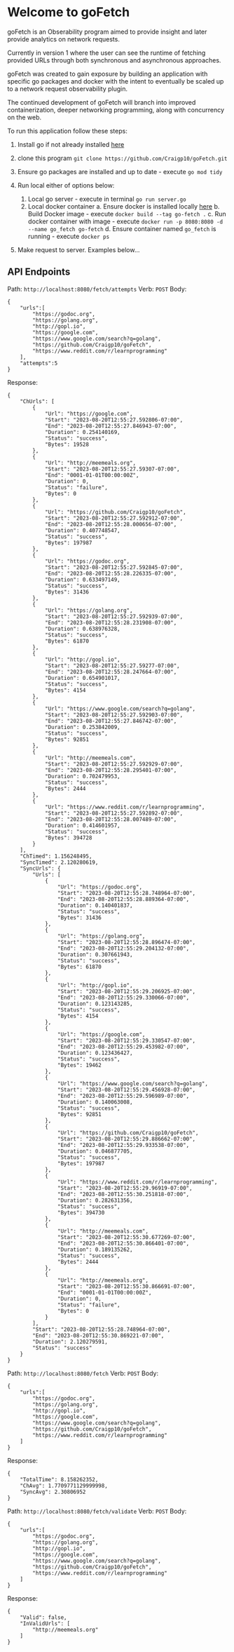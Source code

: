 # Welcome to goFetch

goFetch is an Obserability program aimed to provide insight and later provide analytics on network requests.  

Currently in version 1 where the user can see the runtime of fetching provided URLs through both synchronous and asynchronous approaches. 

goFetch was created to gain exposure by building an application with specific go packages and docker with the intent to eventually be scaled up to a network request observability plugin.

The continued development of goFetch will branch into improved containerization, deeper networking programming, along with concurrency on the web.


To run this application follow these steps:

1. Install go if not already installed [here](https://go.dev/doc/install)

2. clone this program `git clone https://github.com/Craigp10/goFetch.git`

3. Ensure go packages are installed and up to date - execute `go mod tidy`

4. Run local either of options below:
   1. Local go server - execute in terminal `go run server.go`
   2. Local docker container
      a. Ensure docker is installed locally [here](https://docs.docker.com/engine/install/)
      b. Build Docker image - execute `docker build --tag go-fetch .`
      c. Run docker container with image - execute `docker run -p 8080:8080 -d --name go_fetch go-fetch`
      d. Ensure container named `go_fetch` is running - execute `docker ps`
5. Make request to server. Examples below...

## API Endpoints

Path: `http://localhost:8080/fetch/attempts`
Verb: `POST`
Body:

```
{
	"urls":[
		"https://godoc.org",
		"https://golang.org",
		"http://gopl.io",
		"https://google.com",
		"https://www.google.com/search?q=golang",
		"https://github.com/Craigp10/goFetch",
		"https://www.reddit.com/r/learnprogramming"
	],
	"attempts":5
}
```

Response:

```
{
	"ChUrls": [
		{
			"Url": "https://google.com",
			"Start": "2023-08-20T12:55:27.592806-07:00",
			"End": "2023-08-20T12:55:27.846943-07:00",
			"Duration": 0.254140169,
			"Status": "success",
			"Bytes": 19528
		},
		{
			"Url": "http://meemeals.org",
			"Start": "2023-08-20T12:55:27.59307-07:00",
			"End": "0001-01-01T00:00:00Z",
			"Duration": 0,
			"Status": "failure",
			"Bytes": 0
		},
		{
			"Url": "https://github.com/Craigp10/goFetch",
			"Start": "2023-08-20T12:55:27.592912-07:00",
			"End": "2023-08-20T12:55:28.000656-07:00",
			"Duration": 0.407748547,
			"Status": "success",
			"Bytes": 197987
		},
		{
			"Url": "https://godoc.org",
			"Start": "2023-08-20T12:55:27.592845-07:00",
			"End": "2023-08-20T12:55:28.226335-07:00",
			"Duration": 0.633497149,
			"Status": "success",
			"Bytes": 31436
		},
		{
			"Url": "https://golang.org",
			"Start": "2023-08-20T12:55:27.592939-07:00",
			"End": "2023-08-20T12:55:28.231908-07:00",
			"Duration": 0.638976328,
			"Status": "success",
			"Bytes": 61870
		},
		{
			"Url": "http://gopl.io",
			"Start": "2023-08-20T12:55:27.59277-07:00",
			"End": "2023-08-20T12:55:28.247664-07:00",
			"Duration": 0.654901017,
			"Status": "success",
			"Bytes": 4154
		},
		{
			"Url": "https://www.google.com/search?q=golang",
			"Start": "2023-08-20T12:55:27.592903-07:00",
			"End": "2023-08-20T12:55:27.846742-07:00",
			"Duration": 0.253842009,
			"Status": "success",
			"Bytes": 92851
		},
		{
			"Url": "http://meemeals.com",
			"Start": "2023-08-20T12:55:27.592929-07:00",
			"End": "2023-08-20T12:55:28.295401-07:00",
			"Duration": 0.702479953,
			"Status": "success",
			"Bytes": 2444
		},
		{
			"Url": "https://www.reddit.com/r/learnprogramming",
			"Start": "2023-08-20T12:55:27.592892-07:00",
			"End": "2023-08-20T12:55:28.007489-07:00",
			"Duration": 0.414601957,
			"Status": "success",
			"Bytes": 394728
		}
	],
	"ChTimed": 1.156248495,
	"SyncTimed": 2.120280619,
	"SyncUrls": {
		"Urls": [
			{
				"Url": "https://godoc.org",
				"Start": "2023-08-20T12:55:28.748964-07:00",
				"End": "2023-08-20T12:55:28.889364-07:00",
				"Duration": 0.140401837,
				"Status": "success",
				"Bytes": 31436
			},
			{
				"Url": "https://golang.org",
				"Start": "2023-08-20T12:55:28.896474-07:00",
				"End": "2023-08-20T12:55:29.204132-07:00",
				"Duration": 0.307661943,
				"Status": "success",
				"Bytes": 61870
			},
			{
				"Url": "http://gopl.io",
				"Start": "2023-08-20T12:55:29.206925-07:00",
				"End": "2023-08-20T12:55:29.330066-07:00",
				"Duration": 0.123143285,
				"Status": "success",
				"Bytes": 4154
			},
			{
				"Url": "https://google.com",
				"Start": "2023-08-20T12:55:29.330547-07:00",
				"End": "2023-08-20T12:55:29.453982-07:00",
				"Duration": 0.123436427,
				"Status": "success",
				"Bytes": 19462
			},
			{
				"Url": "https://www.google.com/search?q=golang",
				"Start": "2023-08-20T12:55:29.456928-07:00",
				"End": "2023-08-20T12:55:29.596989-07:00",
				"Duration": 0.140063008,
				"Status": "success",
				"Bytes": 92851
			},
			{
				"Url": "https://github.com/Craigp10/goFetch",
				"Start": "2023-08-20T12:55:29.886662-07:00",
				"End": "2023-08-20T12:55:29.933538-07:00",
				"Duration": 0.046877705,
				"Status": "success",
				"Bytes": 197987
			},
			{
				"Url": "https://www.reddit.com/r/learnprogramming",
				"Start": "2023-08-20T12:55:29.96919-07:00",
				"End": "2023-08-20T12:55:30.251818-07:00",
				"Duration": 0.282631356,
				"Status": "success",
				"Bytes": 394730
			},
			{
				"Url": "http://meemeals.com",
				"Start": "2023-08-20T12:55:30.677269-07:00",
				"End": "2023-08-20T12:55:30.866401-07:00",
				"Duration": 0.189135262,
				"Status": "success",
				"Bytes": 2444
			},
			{
				"Url": "http://meemeals.org",
				"Start": "2023-08-20T12:55:30.866691-07:00",
				"End": "0001-01-01T00:00:00Z",
				"Duration": 0,
				"Status": "failure",
				"Bytes": 0
			}
		],
		"Start": "2023-08-20T12:55:28.748964-07:00",
		"End": "2023-08-20T12:55:30.869221-07:00",
		"Duration": 2.120279591,
		"Status": "success"
	}
}

```

Path: `http://localhost:8080/fetch`
Verb: `POST`
Body:

```
{
	"urls":[
		"https://godoc.org",
		"https://golang.org",
		"http://gopl.io",
		"https://google.com",
		"https://www.google.com/search?q=golang",
		"https://github.com/Craigp10/goFetch",
		"https://www.reddit.com/r/learnprogramming"
	]
}
```

Response:

```
{
	"TotalTime": 8.158262352,
	"ChAvg": 1.7709771129999998,
	"SyncAvg": 2.30806952
}

```

Path: `http://localhost:8080/fetch/validate`
Verb: `POST`
Body:

```
{
	"urls":[
		"https://godoc.org",
		"https://golang.org",
		"http://gopl.io",
		"https://google.com",
		"https://www.google.com/search?q=golang",
		"https://github.com/Craigp10/goFetch",
		"https://www.reddit.com/r/learnprogramming"
	]
}
```

Response:

```
{
	"Valid": false,
	"InValidUrls": [
		"http://meemeals.org"
	]
}
```
